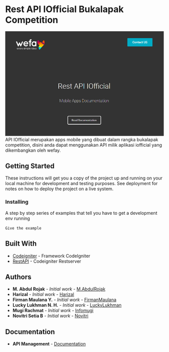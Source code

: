 # Rest API IOfficial Bukalapak Competition
![alt text](https://github.com/infomugi/api_iofficial/blob/master/screenshot.jpg)
API IOfficial merupakan apps mobile yang dibuat dalam rangka bukalapak competition, disini anda dapat menggunakan API milik aplikasi iofficial yang dikembangkan oleh wefay.

## Getting Started

These instructions will get you a copy of the project up and running on your local machine for development and testing purposes. See deployment for notes on how to deploy the project on a live system.

### Installing

A step by step series of examples that tell you have to get a development env running
```
Give the example
```

## Built With

* [Codeigniter](https://www.codeigniter.com/) - Framework CodeIgniter
* [RestAPI](https://github.com/chriskacerguis/codeigniter-restserver) - Codeigniter Restserver


## Authors
* **M. Abdul Rojak** - *Initial work* - [M.AbdulRojak](https://github.com/infomugi)
* **Harizal** - *Initial work* - [Harizal](https://github.com/infomugi)
* **Firman Maulana Y.** - *Initial work* - [FirmanMaulana](https://github.com/infomugi)
* **Lucky Lukhman N. H.** - *Initial work* - [LuckyLukhman](https://github.com/infomugi)
* **Mugi Rachmat** - *Initial work* - [Infomugi](https://github.com/infomugi)
* **Novitri Setia B** - *Initial work* - [Novitri](https://github.com/infomugi)

## Documentation

* **API Management** - [Documentation](https://documenter.getpostman.com/collection/view/1629295-88ee1558-b420-79f9-ebc7-aa9c908a3d4d#8e63b526-955d-4cdc-f99b-1302758180db)
